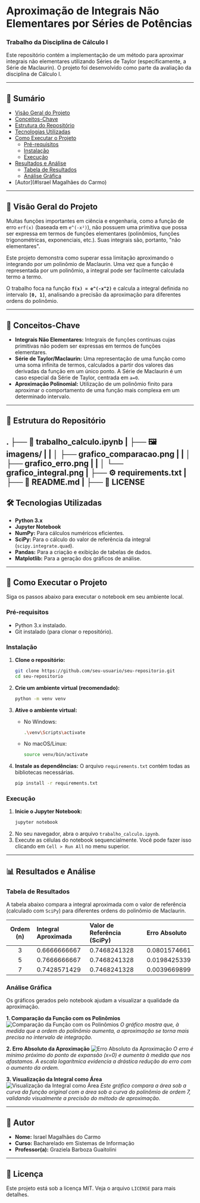 # Aproximação de Integrais Não Elementares por Séries de Potências

### Trabalho da Disciplina de Cálculo I

Este repositório contém a implementação de um método para aproximar integrais não elementares utilizando Séries de Taylor (especificamente, a Série de Maclaurin). O projeto foi desenvolvido como parte da avaliação da disciplina de Cálculo I.

---

## 📜 Sumário

- [Visão Geral do Projeto](#-visão-geral-do-projeto)
- [Conceitos-Chave](#-conceitos-chave)
- [Estrutura do Repositório](#-estrutura-do-repositório)
- [Tecnologias Utilizadas](#-tecnologias-utilizadas)
- [Como Executar o Projeto](#-como-executar-o-projeto)
  - [Pré-requisitos](#pré-requisitos)
  - [Instalação](#instalação)
  - [Execução](#execução)
- [Resultados e Análise](#-resultados-e-análise)
  - [Tabela de Resultados](#tabela-de-resultados)
  - [Análise Gráfica](#análise-gráfica)
- [Autor](#Israel Magalhães do Carmo)

---

## 🔭 Visão Geral do Projeto

Muitas funções importantes em ciência e engenharia, como a função de erro `erf(x)` (baseada em `e^(-x²)`), não possuem uma primitiva que possa ser expressa em termos de funções elementares (polinômios, funções trigonométricas, exponenciais, etc.). Suas integrais são, portanto, "não elementares".

Este projeto demonstra como superar essa limitação aproximando o integrando por um polinômio de Maclaurin. Uma vez que a função é representada por um polinômio, a integral pode ser facilmente calculada termo a termo.

O trabalho foca na função **`f(x) = e^(-x^2)`** e calcula a integral definida no intervalo **`[0, 1]`**, analisando a precisão da aproximação para diferentes ordens do polinômio.

---

## 🔑 Conceitos-Chave

- **Integrais Não Elementares:** Integrais de funções contínuas cujas primitivas não podem ser expressas em termos de funções elementares.
- **Série de Taylor/Maclaurin:** Uma representação de uma função como uma soma infinita de termos, calculados a partir dos valores das derivadas da função em um único ponto. A Série de Maclaurin é um caso especial da Série de Taylor, centrada em `a=0`.
- **Aproximação Polinomial:** Utilização de um polinômio finito para aproximar o comportamento de uma função mais complexa em um determinado intervalo.

---

## 📁 Estrutura do Repositório
.
├── 📓 trabalho_calculo.ipynb
|
├── 🖼️ imagens/
|   |
│   ├── grafico_comparacao.png
|   |
│   ├── grafico_erro.png
|   |
│   └── grafico_integral.png
|
├── ⚙️ requirements.txt
|
├── 📄 README.md
|
├── 📜 LICENSE
---

## 🛠️ Tecnologias Utilizadas

- **Python 3.x**
- **Jupyter Notebook**
- **NumPy:** Para cálculos numéricos eficientes.
- **SciPy:** Para o cálculo do valor de referência da integral (`scipy.integrate.quad`).
- **Pandas:** Para a criação e exibição de tabelas de dados.
- **Matplotlib:** Para a geração dos gráficos de análise.

---

## 🚀 Como Executar o Projeto

Siga os passos abaixo para executar o notebook em seu ambiente local.

### Pré-requisitos

- Python 3.x instalado.
- Git instalado (para clonar o repositório).

### Instalação

1.  **Clone o repositório:**
    ```bash
    git clone https://github.com/seu-usuario/seu-repositorio.git
    cd seu-repositorio
    ```

2.  **Crie um ambiente virtual (recomendado):**
    ```bash
    python -m venv venv
    ```

3.  **Ative o ambiente virtual:**
    - No Windows:
      ```bash
      .\venv\Scripts\activate
      ```
    - No macOS/Linux:
      ```bash
      source venv/bin/activate
      ```

4.  **Instale as dependências:**
    O arquivo `requirements.txt` contém todas as bibliotecas necessárias.
    ```bash
    pip install -r requirements.txt
    ```

### Execução

1.  **Inicie o Jupyter Notebook:**
    ```bash
    jupyter notebook
    ```
2.  No seu navegador, abra o arquivo `trabalho_calculo.ipynb`.
3.  Execute as células do notebook sequencialmente. Você pode fazer isso clicando em `Cell > Run All` no menu superior.

---

## 📊 Resultados e Análise

### Tabela de Resultados

A tabela abaixo compara a integral aproximada com o valor de referência (calculado com `SciPy`) para diferentes ordens do polinômio de Maclaurin.

| Ordem (n) | Integral Aproximada | Valor de Referência (SciPy) | Erro Absoluto |
| :-------: | :------------------ | :-------------------------- | :------------ |
|     3     |    0.6666666667     |        0.7468241328         |  0.0801574661 |
|     5     |    0.7666666667     |        0.7468241328         |  0.0198425339 |
|     7     |    0.7428571429     |        0.7468241328         |  0.0039669899 |

### Análise Gráfica

Os gráficos gerados pelo notebook ajudam a visualizar a qualidade da aproximação.

**1. Comparação da Função com os Polinômios**
![Comparação da Função com os Polinômios](imagens/grafico_comparacao.png)
*O gráfico mostra que, à medida que a ordem do polinômio aumenta, a aproximação se torna mais precisa no intervalo de integração.*

**2. Erro Absoluto da Aproximação**
![Erro Absoluto da Aproximação](imagens/grafico_erro.png)
*O erro é mínimo próximo do ponto de expansão (x=0) e aumenta à medida que nos afastamos. A escala logarítmica evidencia a drástica redução do erro com o aumento da ordem.*

**3. Visualização da Integral como Área**
![Visualização da Integral como Área](imagens/grafico_integral.png)
*Este gráfico compara a área sob a curva da função original com a área sob a curva do polinômio de ordem 7, validando visualmente a precisão do método de aproximação.*

---

## 👤 Autor

- **Nome:** Israel Magalhães do Carmo
- **Curso:** Bacharelado em Sistemas de Informação
- **Professor(a):** Graziela Barboza Guaitolini

---

## 📄 Licença

Este projeto está sob a licença MIT. Veja o arquivo `LICENSE` para mais detalhes.